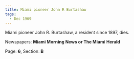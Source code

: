 ```yaml
---  
title: Miami pioneer John R Burtashaw  
tags:  
  - Dec 1969  
---  
```

  
Miami pioneer John R. Burtashaw, a resident since 1897, dies.  
  
Newspapers: **Miami Morning News or The Miami Herald**  
  
Page: **6**, Section: **B** 
